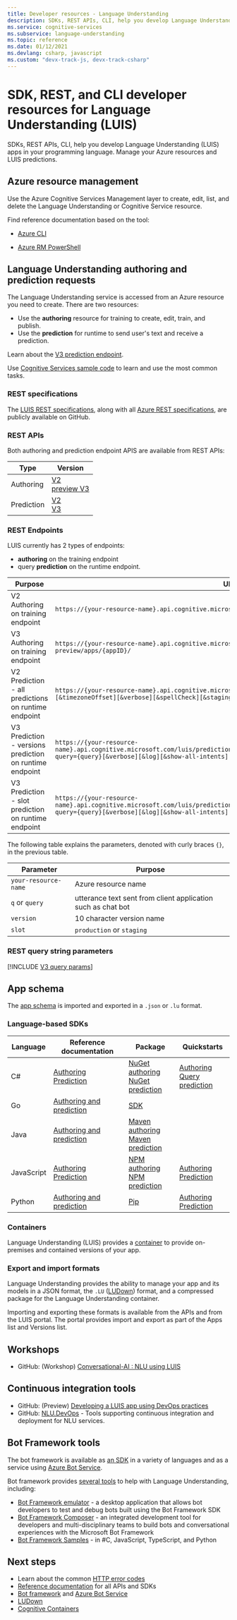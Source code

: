 ```yaml
---
title: Developer resources - Language Understanding
description: SDKs, REST APIs, CLI, help you develop Language Understanding (LUIS) apps in your programming language. Manage your Azure resources and LUIS predictions.
ms.service: cognitive-services
ms.subservice: language-understanding
ms.topic: reference
ms.date: 01/12/2021
ms.devlang: csharp, javascript
ms.custom: "devx-track-js, devx-track-csharp"
---
```


# SDK, REST, and CLI developer resources for Language Understanding (LUIS)

SDKs, REST APIs, CLI, help you develop Language Understanding (LUIS) apps in your programming language. Manage your Azure resources and LUIS predictions.

## Azure resource management

Use the Azure Cognitive Services Management layer to create, edit, list, and delete the Language Understanding or Cognitive Service resource.

Find reference documentation based on the tool:

* [Azure CLI](/cli/azure/cognitiveservices#az-cognitiveservices-list)

* [Azure RM PowerShell](/powershell/module/azurerm.cognitiveservices/#cognitive_services)


## Language Understanding authoring and prediction requests

The Language Understanding service is accessed from an Azure resource you need to create. There are two resources:

* Use the **authoring** resource for training to create, edit, train, and publish.
* Use the **prediction** for runtime to send user's text and receive a prediction.

Learn about the [V3 prediction endpoint](luis-migration-api-v3.md).

Use [Cognitive Services sample code](https://github.com/Azure-Samples/cognitive-services-quickstart-code) to learn and use the most common tasks.

### REST specifications

The [LUIS REST specifications](https://github.com/Azure/azure-rest-api-specs/tree/master/specification/cognitiveservices/data-plane/LUIS), along with all [Azure REST specifications](https://github.com/Azure/azure-rest-api-specs), are publicly available on GitHub.

### REST APIs

Both authoring and prediction endpoint APIS are available from REST APIs:

|Type|Version|
|--|--|
|Authoring|[V2](https://go.microsoft.com/fwlink/?linkid=2092087)<br>[preview V3](https://westeurope.dev.cognitive.microsoft.com/docs/services/luis-programmatic-apis-v3-0-preview)|
|Prediction|[V2](https://go.microsoft.com/fwlink/?linkid=2092356)<br>[V3](https://westcentralus.dev.cognitive.microsoft.com/docs/services/luis-endpoint-api-v3-0/)|

### REST Endpoints

LUIS currently has 2 types of endpoints:

* **authoring** on the training endpoint
* query **prediction** on the runtime endpoint.

|Purpose|URL|
|--|--|
|V2 Authoring on training endpoint|`https://{your-resource-name}.api.cognitive.microsoft.com/luis/api/v2.0/apps/{appID}/`|
|V3 Authoring on training endpoint|`https://{your-resource-name}.api.cognitive.microsoft.com/luis/authoring/v3.0-preview/apps/{appID}/`|
|V2 Prediction - all predictions on runtime endpoint|`https://{your-resource-name}.api.cognitive.microsoft.com/luis/v2.0/apps/{appId}?q={q}[&timezoneOffset][&verbose][&spellCheck][&staging][&bing-spell-check-subscription-key][&log]`|
|V3 Prediction - versions prediction on runtime endpoint|`https://{your-resource-name}.api.cognitive.microsoft.com/luis/prediction/v3.0/apps/{appId}/versions/{versionId}/predict?query={query}[&verbose][&log][&show-all-intents]`|
|V3 Prediction - slot prediction on runtime endpoint|`https://{your-resource-name}.api.cognitive.microsoft.com/luis/prediction/v3.0/apps/{appId}/slots/{slotName}/predict?query={query}[&verbose][&log][&show-all-intents]`|

The following table explains the parameters, denoted with curly braces `{}`, in the previous table.

|Parameter|Purpose|
|--|--|
|`your-resource-name`|Azure resource name|
|`q` or `query`|utterance text sent from client application such as chat bot|
|`version`|10 character version name|
|`slot`| `production` or `staging`|

### REST query string parameters

[!INCLUDE [V3 query params](./includes/v3-prediction-query-params.md)]

## App schema

The [app schema](app-schema-definition.md) is imported and exported in a `.json` or `.lu` format.

### Language-based SDKs

|Language |Reference documentation|Package|Quickstarts|
|--|--|--|--|
|C#|[Authoring](/dotnet/api/microsoft.azure.cognitiveservices.language.luis.authoring)</br>[Prediction](/dotnet/api/microsoft.azure.cognitiveservices.language.luis.runtime)|[NuGet authoring](https://www.nuget.org/packages/Microsoft.Azure.CognitiveServices.Language.LUIS.Authoring/)<br>[NuGet prediction](https://www.nuget.org/packages/Microsoft.Azure.CognitiveServices.Language.LUIS.Runtime/)|[Authoring](./client-libraries-rest-api.md?pivots=rest-api)<br>[Query prediction](./client-libraries-rest-api.md?pivots=rest-api)|
|Go|[Authoring and prediction](https://godoc.org/github.com/Azure/azure-sdk-for-go/services/cognitiveservices/v2.0/luis)|[SDK](https://github.com/Azure/azure-sdk-for-go/tree/master/services/cognitiveservices/v2.0/luis)||
|Java|[Authoring and prediction](/java/api/overview/azure/cognitiveservices/client/languageunderstanding)|[Maven authoring](https://search.maven.org/artifact/com.microsoft.azure.cognitiveservices/azure-cognitiveservices-luis-authoring)<br>[Maven prediction](https://search.maven.org/artifact/com.microsoft.azure.cognitiveservices/azure-cognitiveservices-luis-runtime)|
|JavaScript|[Authoring](/javascript/api/@azure/cognitiveservices-luis-authoring/)<br>[Prediction](/javascript/api/@azure/cognitiveservices-luis-runtime/)|[NPM authoring](https://www.npmjs.com/package/@azure/cognitiveservices-luis-authoring)<br>[NPM prediction](https://www.npmjs.com/package/@azure/cognitiveservices-luis-runtime)|[Authoring](./client-libraries-rest-api.md?pivots=rest-api)<br>[Prediction](./client-libraries-rest-api.md?pivots=rest-api)|
|Python|[Authoring and prediction](./client-libraries-rest-api.md?pivots=rest-api)|[Pip](https://pypi.org/project/azure-cognitiveservices-language-luis/)|[Authoring](./client-libraries-rest-api.md?pivots=rest-api)<br>[Prediction](./client-libraries-rest-api.md?pivots=rest-api)|


### Containers

Language Understanding (LUIS) provides a [container](luis-container-howto.md) to provide on-premises and contained versions of your app.

### Export and import formats

Language Understanding provides the ability to manage your app and its models in a JSON format, the `.LU` ([LUDown](https://github.com/microsoft/botbuilder-tools/blob/master/packages/Ludown)) format, and a compressed package for the Language Understanding container.

Importing and exporting these formats is available from the APIs and from the LUIS portal. The portal provides import and export as part of the Apps list and Versions list.

## Workshops

* GitHub: (Workshop) [Conversational-AI : NLU using LUIS](https://github.com/GlobalAICommunity/Workshop-Conversational-AI)

## Continuous integration tools

* GitHub: (Preview) [Developing a LUIS app using DevOps practices](https://github.com/Azure-Samples/LUIS-DevOps-Template)
* GitHub: [NLU.DevOps](https://github.com/microsoft/NLU.DevOps) - Tools supporting continuous integration and deployment for NLU services.

## Bot Framework tools

The bot framework is available as [an SDK](https://github.com/Microsoft/botframework) in a variety of languages and as a service using [Azure Bot Service](https://dev.botframework.com/).

Bot framework provides [several tools](https://github.com/microsoft/botbuilder-tools) to help with Language Understanding, including:
* [Bot Framework emulator](https://github.com/Microsoft/BotFramework-Emulator/releases) - a desktop application that allows bot developers to test and debug bots built using the Bot Framework SDK
* [Bot Framework Composer](https://github.com/microsoft/BotFramework-Composer/blob/stable/README.md) - an integrated development tool for developers and multi-disciplinary teams to build bots and conversational experiences with the Microsoft Bot Framework
* [Bot Framework Samples](https://github.com/microsoft/botbuilder-samples) - in #C, JavaScript, TypeScript, and Python

## Next steps

* Learn about the common [HTTP error codes](luis-reference-response-codes.md)
* [Reference documentation](../../index.yml) for all APIs and SDKs
* [Bot framework](https://github.com/Microsoft/botbuilder-dotnet) and [Azure Bot Service](https://dev.botframework.com/)
* [LUDown](https://github.com/microsoft/botbuilder-tools/blob/master/packages/Ludown)
* [Cognitive Containers](../cognitive-services-container-support.md)
